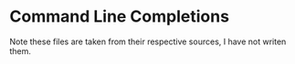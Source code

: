 # Command Line Completions 

Note these files are taken from their respective sources, I have not writen them. 
